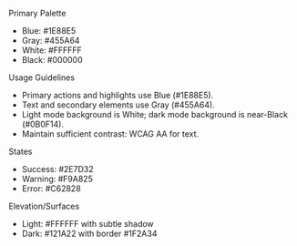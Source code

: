 Primary Palette

- Blue: #1E88E5
- Gray: #455A64
- White: #FFFFFF
- Black: #000000

Usage Guidelines

- Primary actions and highlights use Blue (#1E88E5).
- Text and secondary elements use Gray (#455A64).
- Light mode background is White; dark mode background is near-Black (#0B0F14).
- Maintain sufficient contrast: WCAG AA for text.

States

- Success: #2E7D32
- Warning: #F9A825
- Error: #C62828

Elevation/Surfaces

- Light: #FFFFFF with subtle shadow
- Dark: #121A22 with border #1F2A34
